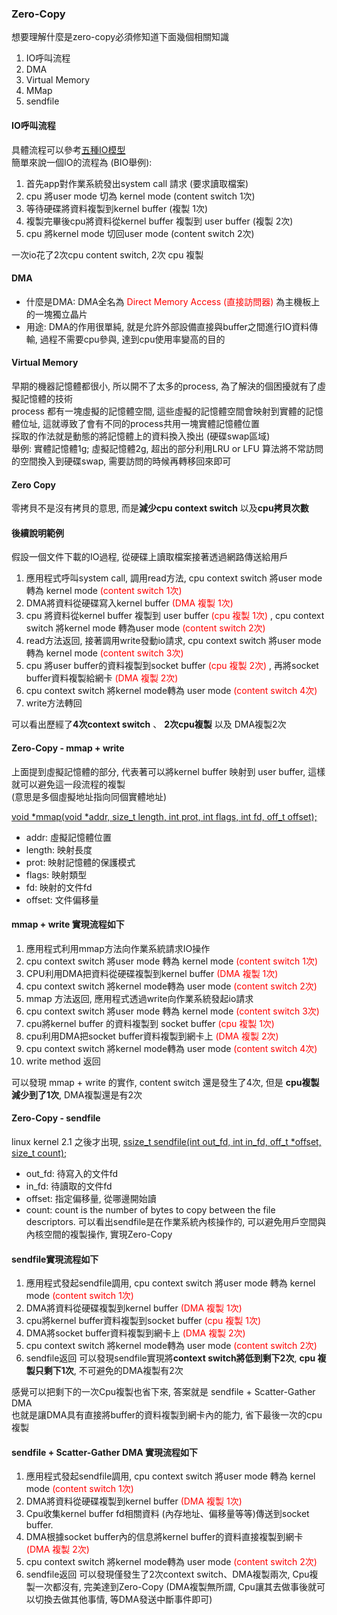 ### Zero-Copy

想要理解什麼是zero-copy必須修知道下面幾個相關知識
1. IO呼叫流程
2. DMA
3. Virtual Memory
4. MMap
5. sendfile

#### IO呼叫流程
具體流程可以參考[五種IO模型](五種io模型.md) <br>
簡單來說一個IO的流程為 (BIO舉例): 
1. 首先app對作業系統發出system call 請求 (要求讀取檔案)
2. cpu 將user mode 切為 kernel mode (content switch 1次)
3. 等待硬碟將資料複製到kernel buffer (複製 1次)
4. 複製完畢後cpu將資料從kernel buffer 複製到 user buffer (複製 2次)
5. cpu 將kernel mode 切回user mode (content switch 2次)

一次io花了2次cpu content switch, 2次 cpu 複製

#### DMA
* 什麼是DMA: DMA全名為 <font color=#FF0000> Direct Memory Access (直接訪問器) </font> 為主機板上的一塊獨立晶片
* 用途: DMA的作用很單純, 就是允許外部設備直接與buffer之間進行IO資料傳輸, 過程不需要cpu參與, 達到cpu使用率變高的目的

#### Virtual Memory
早期的機器記憶體都很小, 所以開不了太多的process, 為了解決的個困擾就有了虛擬記憶體的技術 <br>
process 都有一塊虛擬的記憶體空間, 這些虛擬的記憶體空間會映射到實體的記憶體位址, 這就導致了會有不同的process共用一塊實體記憶體位置 <br>
採取的作法就是動態的將記憶體上的資料換入換出 (硬碟swap區域) <br>
舉例: 實體記憶體1g; 虛擬記憶體2g, 超出的部分利用LRU or LFU 算法將不常訪問的空間換入到硬碟swap, 需要訪問的時候再轉移回來即可

#### Zero Copy
零拷貝不是沒有拷貝的意思, 而是**減少cpu context switch** 以及**cpu拷貝次數**

#### 後續說明範例
假設一個文件下載的IO過程, 從硬碟上讀取檔案接著透過網路傳送給用戶 <br>
1. 應用程式呼叫system call, 調用read方法, cpu context switch 將user mode 轉為 kernel mode <font color=#FF0000> (content switch 1次) </font>
2. DMA將資料從硬碟寫入kernel buffer <font color=#FF0000> (DMA 複製 1次) </font>
3. cpu 將資料從kernel buffer 複製到 user buffer <font color=#FF0000> (cpu 複製 1次) </font>, cpu context switch 將kernel mode 轉為user mode <font color=#FF0000> (content switch 2次) </font>
4. read方法返回, 接著調用write發動io請求, cpu context switch 將user mode 轉為 kernel mode <font color=#FF0000> (content switch 3次) </font>
5. cpu 將user buffer的資料複製到socket buffer <font color=#FF0000> (cpu 複製 2次) </font>, 再將socket buffer資料複製給網卡 <font color=#FF0000> (DMA 複製 2次) </font>
6. cpu context switch 將kernel mode轉為 user mode <font color=#FF0000> (content switch 4次) </font>
7. write方法轉回

可以看出歷經了**4次context switch** 、 **2次cpu複製** 以及 DMA複製2次

#### Zero-Copy - mmap + write
上面提到虛擬記憶體的部分, 代表著可以將kernel buffer 映射到 user buffer, 這樣就可以避免這一段流程的複製 <br>
(意思是多個虛擬地址指向同個實體地址) <br>

[void *mmap(void *addr, size_t length, int prot, int flags, int fd, off_t offset);](https://man7.org/linux/man-pages/man2/mmap.2.html)
* addr: 虛擬記憶體位置
* length: 映射長度
* prot: 映射記憶體的保護模式
* flags: 映射類型
* fd: 映射的文件fd
* offset: 文件偏移量

#### mmap + write 實現流程如下
1. 應用程式利用mmap方法向作業系統請求IO操作
2. cpu context switch 將user mode 轉為 kernel mode <font color=#FF0000> (content switch 1次) </font>
3. CPU利用DMA把資料從硬碟複製到kernel buffer <font color=#FF0000> (DMA 複製 1次) </font>
4. cpu context switch 將kernel mode轉為 user mode <font color=#FF0000> (content switch 2次) </font>
5. mmap 方法返回, 應用程式透過write向作業系統發起io請求
6. cpu context switch 將user mode 轉為 kernel mode <font color=#FF0000> (content switch 3次) </font>
7. cpu將kernel buffer 的資料複製到 socket buffer <font color=#FF0000> (cpu 複製 1次) </font>
8. cpu利用DMA把socket buffer資料複製到網卡上 <font color=#FF0000> (DMA 複製 2次) </font>
9. cpu context switch 將kernel mode轉為 user mode <font color=#FF0000> (content switch 4次) </font>
10. write method 返回

可以發現 mmap + write 的實作, content switch 還是發生了4次, 但是 **cpu複製減少到了1次**, DMA複製還是有2次

#### Zero-Copy - sendfile
linux kernel 2.1 之後才出現, [ssize_t sendfile(int out_fd, int in_fd, off_t *offset, size_t count);](https://man7.org/linux/man-pages/man2/sendfile.2.html)
* out_fd: 待寫入的文件fd
* in_fd: 待讀取的文件fd
* offset: 指定偏移量, 從哪邊開始讀
* count: count is the number of bytes to copy between the file
  descriptors.
可以看出sendfile是在作業系統內核操作的, 可以避免用戶空間與內核空間的複製操作, 實現Zero-Copy

#### sendfile實現流程如下
1. 應用程式發起sendfile調用, cpu context switch 將user mode 轉為 kernel mode <font color=#FF0000> (content switch 1次) </font>
2. DMA將資料從硬碟複製到kernel buffer <font color=#FF0000> (DMA 複製 1次) </font>
3. cpu將kernel buffer資料複製到socket buffer <font color=#FF0000> (cpu 複製 1次) </font>
4. DMA將socket buffer資料複製到網卡上 <font color=#FF0000> (DMA 複製 2次) </font>
5. cpu context switch 將kernel mode轉為 user mode <font color=#FF0000> (content switch 2次) </font>
6. sendfile返回
可以發現sendfile實現將**context switch將低到剩下2次**, **cpu 複製只剩下1次**, 不可避免的DMA複製有2次

感覺可以把剩下的一次Cpu複製也省下來, 答案就是 sendfile + Scatter-Gather DMA <br>
也就是讓DMA具有直接將buffer的資料複製到網卡內的能力, 省下最後一次的cpu複製

#### sendfile + Scatter-Gather DMA 實現流程如下
1. 應用程式發起sendfile調用, cpu context switch 將user mode 轉為 kernel mode <font color=#FF0000> (content switch 1次) </font>
2. DMA將資料從硬碟複製到kernel buffer <font color=#FF0000> (DMA 複製 1次) </font>
3. Cpu收集kernel buffer fd相關資料 (內存地址、偏移量等等)傳送到socket buffer.
4. DMA根據socket buffer內的信息將kernel buffer的資料直接複製到網卡 <font color=#FF0000> (DMA 複製 2次) </font>
5. cpu context switch 將kernel mode轉為 user mode <font color=#FF0000> (content switch 2次) </font>
6. sendfile返回
可以發現僅發生了2次context switch、DMA複製兩次, Cpu複製一次都沒有, 完美達到Zero-Copy
   (DMA複製無所謂, Cpu讓其去做事後就可以切換去做其他事情, 等DMA發送中斷事件即可)